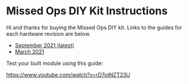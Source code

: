 # Missed Ops DIY Kit Instructions

Hi and thanks for buying the Missed Ops DIY kit. Links to the guides for each hardware revision are below.

- [September 2021 (latest)](./guides/README-sept-2021.md)
- [March 2021](./guides/README-mar-2021.md)

Test your built module using this guide:

https://www.youtube.com/watch?v=rD7otNZT23U
